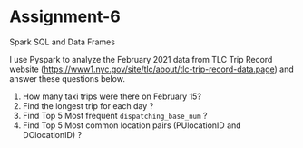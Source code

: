 # Assignment-6
Spark SQL and Data Frames

I use Pyspark to analyze the February 2021 data from TLC Trip Record website (https://www1.nyc.gov/site/tlc/about/tlc-trip-record-data.page) and answer these questions below. 

1. How many taxi trips were there on February 15?
2. Find the longest trip for each day ?
3. Find Top 5 Most frequent `dispatching_base_num` ?
4. Find Top 5 Most common location pairs (PUlocationID and DOlocationID) ?
